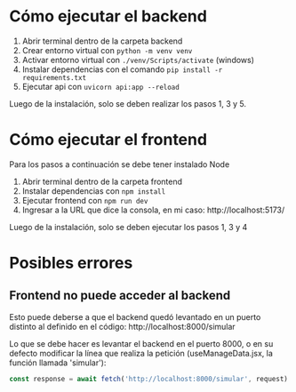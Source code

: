 # Cómo ejecutar el backend

1. Abrir terminal dentro de la carpeta backend
2. Crear entorno virtual con ```python -m venv venv```
3. Activar entorno virtual con ```./venv/Scripts/activate``` (windows)
4. Instalar dependencias con el comando ```pip install -r requirements.txt```
5. Ejecutar api con ```uvicorn api:app --reload```

Luego de la instalación, solo se deben realizar los pasos 1, 3 y 5.

# Cómo ejecutar el frontend
Para los pasos a continuación se debe tener instalado Node

1. Abrir terminal dentro de la carpeta frontend
2. Instalar dependencias con ```npm install```
3. Ejecutar frontend con ```npm run dev```
4. Ingresar a la URL que dice la consola, en mi caso: http://localhost:5173/

Luego de la instalación, solo se deben ejecutar los pasos 1, 3 y 4

# Posibles errores

## Frontend no puede acceder al backend
Esto puede deberse a que el backend quedó levantado en un puerto distinto al definido en el código: http://localhost:8000/simular

Lo que se debe hacer es levantar el backend en el puerto 8000, o en su defecto modificar la línea que realiza la petición 
(useManageData.jsx, la función llamada 'simular'):

```javascript
const response = await fetch('http://localhost:8000/simular', request)
```
